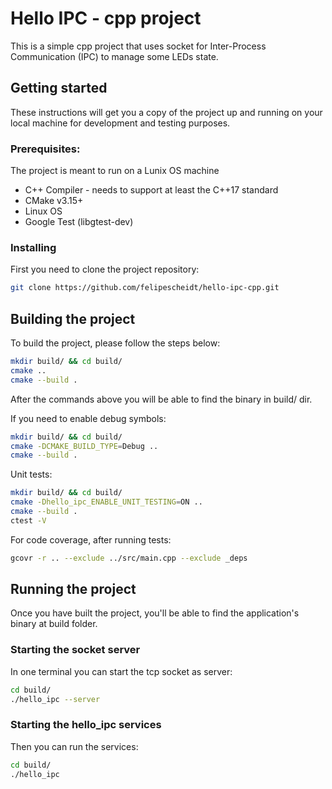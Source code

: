 # Hello IPC - cpp project

This is a simple cpp project that uses socket for Inter-Process Communication (IPC) to manage some LEDs state.

## Getting started

These instructions will get you a copy of the project up and running on your local machine for development and testing purposes.

### Prerequisites:

The project is meant to run on a Lunix OS machine

- C++ Compiler - needs to support at least the C++17 standard
- CMake v3.15+
- Linux OS
- Google Test (libgtest-dev)

### Installing

First you need to clone the project repository:

```bash
git clone https://github.com/felipescheidt/hello-ipc-cpp.git
```

## Building the project

To build the project, please follow the steps below:

```bash
mkdir build/ && cd build/
cmake ..
cmake --build .
```
After the commands above you will be able to find the binary in build/ dir.

If you need to enable debug symbols:
```bash
mkdir build/ && cd build/
cmake -DCMAKE_BUILD_TYPE=Debug ..
cmake --build .
```

Unit tests:
```bash
mkdir build/ && cd build/
cmake -Dhello_ipc_ENABLE_UNIT_TESTING=ON ..
cmake --build .
ctest -V
```

For code coverage, after running tests:
```bash
gcovr -r .. --exclude ../src/main.cpp --exclude _deps
```

## Running the project

Once you have built the project, you'll be able to find the application's binary at build folder.

### Starting the socket server

In one terminal you can start the tcp socket as server:
```bash
cd build/
./hello_ipc --server
```

### Starting the hello_ipc services

Then you can run the services:
```bash
cd build/
./hello_ipc
```